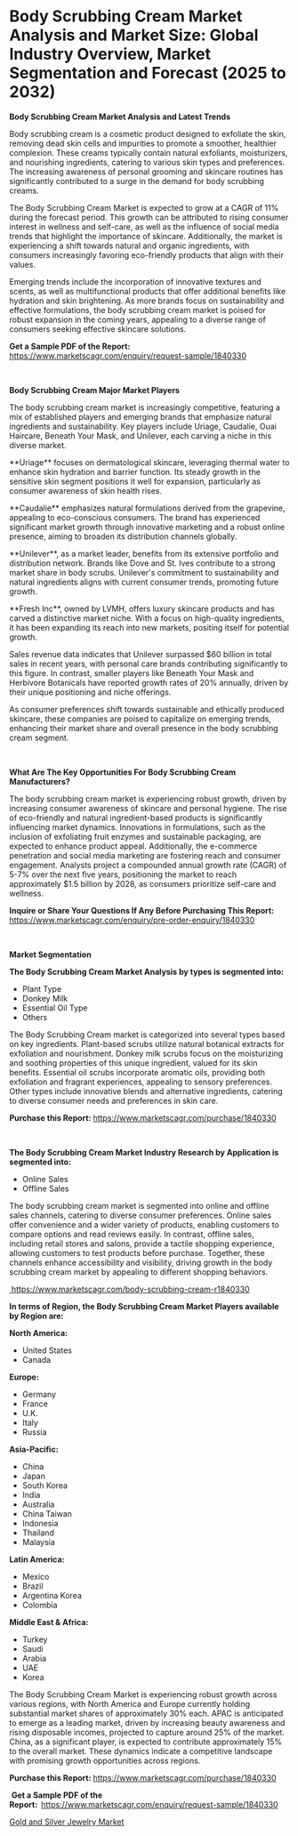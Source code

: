 <p><h1>Body Scrubbing Cream Market Analysis and Market Size: Global Industry Overview, Market Segmentation and Forecast (2025 to 2032)</h1></p><p><strong>Body Scrubbing Cream Market Analysis and Latest Trends</strong></p>
<p><p>Body scrubbing cream is a cosmetic product designed to exfoliate the skin, removing dead skin cells and impurities to promote a smoother, healthier complexion. These creams typically contain natural exfoliants, moisturizers, and nourishing ingredients, catering to various skin types and preferences. The increasing awareness of personal grooming and skincare routines has significantly contributed to a surge in the demand for body scrubbing creams.</p><p>The Body Scrubbing Cream Market is expected to grow at a CAGR of 11% during the forecast period. This growth can be attributed to rising consumer interest in wellness and self-care, as well as the influence of social media trends that highlight the importance of skincare. Additionally, the market is experiencing a shift towards natural and organic ingredients, with consumers increasingly favoring eco-friendly products that align with their values.</p><p>Emerging trends include the incorporation of innovative textures and scents, as well as multifunctional products that offer additional benefits like hydration and skin brightening. As more brands focus on sustainability and effective formulations, the body scrubbing cream market is poised for robust expansion in the coming years, appealing to a diverse range of consumers seeking effective skincare solutions.</p></p>
<p><strong>Get a Sample PDF of the Report:&nbsp;</strong> <a href="https://www.marketscagr.com/enquiry/request-sample/1840330?utm_campaign=3432&utm_medium=2&utm_source=Github&utm_content=ia&utm_term=05042025&utm_id=body-scrubbing-cream">https://www.marketscagr.com/enquiry/request-sample/1840330</a></p>
<p>&nbsp;</p>
<p><strong>Body Scrubbing Cream Major Market Players</strong></p>
<p><p>The body scrubbing cream market is increasingly competitive, featuring a mix of established players and emerging brands that emphasize natural ingredients and sustainability. Key players include Uriage, Caudalie, Ouai Haircare, Beneath Your Mask, and Unilever, each carving a niche in this diverse market.</p><p>**Uriage** focuses on dermatological skincare, leveraging thermal water to enhance skin hydration and barrier function. Its steady growth in the sensitive skin segment positions it well for expansion, particularly as consumer awareness of skin health rises.</p><p>**Caudalie** emphasizes natural formulations derived from the grapevine, appealing to eco-conscious consumers. The brand has experienced significant market growth through innovative marketing and a robust online presence, aiming to broaden its distribution channels globally.</p><p>**Unilever**, as a market leader, benefits from its extensive portfolio and distribution network. Brands like Dove and St. Ives contribute to a strong market share in body scrubs. Unilever's commitment to sustainability and natural ingredients aligns with current consumer trends, promoting future growth.</p><p>**Fresh Inc**, owned by LVMH, offers luxury skincare products and has carved a distinctive market niche. With a focus on high-quality ingredients, it has been expanding its reach into new markets, positing itself for potential growth.</p><p>Sales revenue data indicates that Unilever surpassed $60 billion in total sales in recent years, with personal care brands contributing significantly to this figure. In contrast, smaller players like Beneath Your Mask and Herbivore Botanicals have reported growth rates of 20% annually, driven by their unique positioning and niche offerings.</p><p>As consumer preferences shift towards sustainable and ethically produced skincare, these companies are poised to capitalize on emerging trends, enhancing their market share and overall presence in the body scrubbing cream segment.</p></p>
<p>&nbsp;</p>
<p><strong>What Are The Key Opportunities For Body Scrubbing Cream Manufacturers?</strong></p>
<p><p>The body scrubbing cream market is experiencing robust growth, driven by increasing consumer awareness of skincare and personal hygiene. The rise of eco-friendly and natural ingredient-based products is significantly influencing market dynamics. Innovations in formulations, such as the inclusion of exfoliating fruit enzymes and sustainable packaging, are expected to enhance product appeal. Additionally, the e-commerce penetration and social media marketing are fostering reach and consumer engagement. Analysts project a compounded annual growth rate (CAGR) of 5-7% over the next five years, positioning the market to reach approximately $1.5 billion by 2028, as consumers prioritize self-care and wellness.</p></p>
<p><strong>Inquire or Share Your Questions If Any Before Purchasing This Report:</strong> <a href="https://www.marketscagr.com/enquiry/pre-order-enquiry/1840330?utm_campaign=3432&utm_medium=2&utm_source=Github&utm_content=ia&utm_term=05042025&utm_id=body-scrubbing-cream">https://www.marketscagr.com/enquiry/pre-order-enquiry/1840330</a></p>
<p>&nbsp;</p>
<p><strong>Market Segmentation</strong></p>
<p><strong>The Body Scrubbing Cream Market Analysis by types is segmented into:</strong></p>
<p><ul><li>Plant Type</li><li>Donkey Milk</li><li>Essential Oil Type</li><li>Others</li></ul></p>
<p><p>The Body Scrubbing Cream market is categorized into several types based on key ingredients. Plant-based scrubs utilize natural botanical extracts for exfoliation and nourishment. Donkey milk scrubs focus on the moisturizing and soothing properties of this unique ingredient, valued for its skin benefits. Essential oil scrubs incorporate aromatic oils, providing both exfoliation and fragrant experiences, appealing to sensory preferences. Other types include innovative blends and alternative ingredients, catering to diverse consumer needs and preferences in skin care.</p></p>
<p><strong>Purchase this Report:&nbsp;</strong><a href="https://www.marketscagr.com/purchase/1840330?utm_campaign=3432&utm_medium=2&utm_source=Github&utm_content=ia&utm_term=05042025&utm_id=body-scrubbing-cream">https://www.marketscagr.com/purchase/1840330</a></p>
<p>&nbsp;</p>
<p><strong>The Body Scrubbing Cream Market Industry Research by Application is segmented into:</strong></p>
<p><ul><li>Online Sales</li><li>Offline Sales</li></ul></p>
<p><p>The body scrubbing cream market is segmented into online and offline sales channels, catering to diverse consumer preferences. Online sales offer convenience and a wider variety of products, enabling customers to compare options and read reviews easily. In contrast, offline sales, including retail stores and salons, provide a tactile shopping experience, allowing customers to test products before purchase. Together, these channels enhance accessibility and visibility, driving growth in the body scrubbing cream market by appealing to different shopping behaviors.</p></p>
<p><a href="https://www.marketscagr.com/body-scrubbing-cream-r1840330?utm_campaign=3432&utm_medium=2&utm_source=Github&utm_content=ia&utm_term=05042025&utm_id=body-scrubbing-cream">&nbsp;https://www.marketscagr.com/body-scrubbing-cream-r1840330</a></p>
<p><strong>In terms of Region, the Body Scrubbing Cream Market Players available by Region are:</strong></p>
<p>
    <p> <strong> North America: </strong>
        <ul>
            <li>United States</li>
            <li>Canada</li>
        </ul>
        </p> 
    <p> <strong> Europe: </strong>
        <ul>
            <li>Germany</li>
            <li>France</li>
            <li>U.K.</li>
            <li>Italy</li>
            <li>Russia</li>
        </ul>
        </p> 
    <p> <strong> Asia-Pacific: </strong>
        <ul>
            <li>China</li>
            <li>Japan</li>
            <li>South Korea</li>
            <li>India</li>
            <li>Australia</li>
            <li>China Taiwan</li>
            <li>Indonesia</li>
            <li>Thailand</li>
            <li>Malaysia</li>
        </ul>
        </p> 
    <p> <strong> Latin America: </strong>
        <ul>
            <li>Mexico</li>
            <li>Brazil</li>
            <li>Argentina Korea</li>
            <li>Colombia</li>
        </ul>
        </p> 
    <p> <strong> Middle East & Africa: </strong>
        <ul>
            <li>Turkey</li>
            <li>Saudi</li>
            <li>Arabia</li>
            <li>UAE</li>
            <li>Korea</li>
        </ul>
    </p>
    </p>
<p><p>The Body Scrubbing Cream Market is experiencing robust growth across various regions, with North America and Europe currently holding substantial market shares of approximately 30% each. APAC is anticipated to emerge as a leading market, driven by increasing beauty awareness and rising disposable incomes, projected to capture around 25% of the market. China, as a significant player, is expected to contribute approximately 15% to the overall market. These dynamics indicate a competitive landscape with promising growth opportunities across regions.</p></p>
<p><strong>Purchase this Report: </strong><a href="https://www.marketscagr.com/purchase/1840330?utm_campaign=3432&utm_medium=2&utm_source=Github&utm_content=ia&utm_term=05042025&utm_id=body-scrubbing-cream">https://www.marketscagr.com/purchase/1840330</a></p>
<p>&nbsp;<strong>Get a Sample PDF of the Report:&nbsp;&nbsp;</strong><a href="https://www.marketscagr.com/enquiry/request-sample/1840330?utm_campaign=3432&utm_medium=2&utm_source=Github&utm_content=ia&utm_term=05042025&utm_id=body-scrubbing-cream">https://www.marketscagr.com/enquiry/request-sample/1840330</a></p>
<p><strong></strong></p>
<p><p><a href="https://github.com/kalsirollija/Market-Research-Report-List-1/blob/main/gold-and-silver-jewelry-market.md?utm_campaign=3432&utm_medium=2&utm_source=Github&utm_content=ia&utm_term=05042025&utm_id=body-scrubbing-cream">Gold and Silver Jewelry Market</a></p></p>